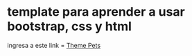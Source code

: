 # template para aprender a usar bootstrap, css y html 

ingresa a este link = [Theme Pets]([https://website-name.com](https://darwinyusef.github.io/theme_pets/demo-pet.html))
